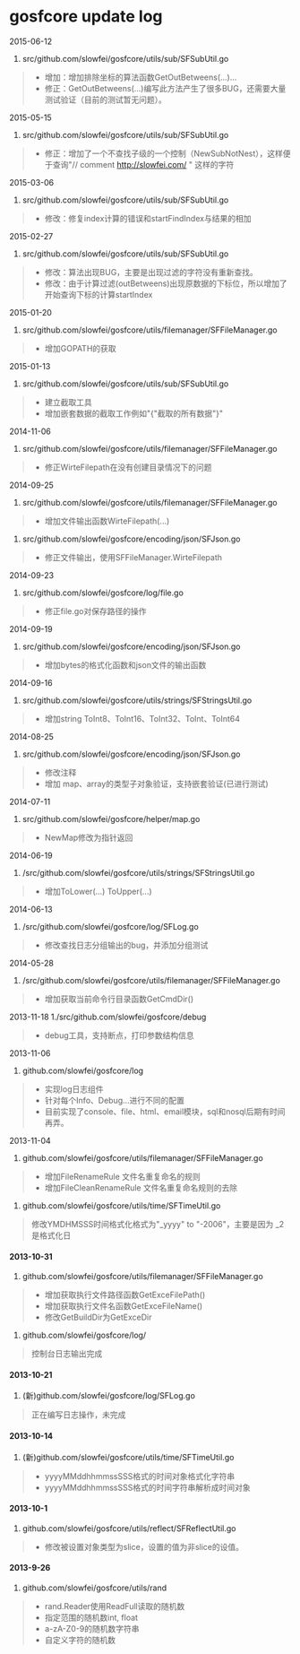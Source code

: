 gosfcore update log
=============

2015-06-12
1. src/github.com/slowfei/gosfcore/utils/sub/SFSubUtil.go
> * 增加：增加排除坐标的算法函数GetOutBetweens(...)...
> * 修正：GetOutBetweens(...)编写此方法产生了很多BUG，还需要大量测试验证（目前的测试暂无问题）。

2015-05-15
1. src/github.com/slowfei/gosfcore/utils/sub/SFSubUtil.go
> * 修正：增加了一个不查找子级的一个控制（NewSubNotNest），这样便于查询"// comment http://slowfei.com/ " 这样的字符  

2015-03-06
1. src/github.com/slowfei/gosfcore/utils/sub/SFSubUtil.go
> * 修改：修复index计算的错误和startFindIndex与结果的相加

2015-02-27
1. src/github.com/slowfei/gosfcore/utils/sub/SFSubUtil.go
> * 修改：算法出现BUG，主要是出现过滤的字符没有重新查找。
> * 修改：由于计算过滤(outBetweens)出现原数据的下标位，所以增加了开始查询下标的计算startIndex

2015-01-20
1. src/github.com/slowfei/gosfcore/utils/filemanager/SFFileManager.go
> * 增加GOPATH的获取

2015-01-13
1. src/github.com/slowfei/gosfcore/utils/sub/SFSubUtil.go
> * 建立截取工具
> * 增加嵌套数据的截取工作例如"{"截取的所有数据"}"

2014-11-06
1. src/github.com/slowfei/gosfcore/utils/filemanager/SFFileManager.go
> * 修正WirteFilepath在没有创建目录情况下的问题

2014-09-25
1. src/github.com/slowfei/gosfcore/utils/filemanager/SFFileManager.go
> * 增加文件输出函数WirteFilepath(...)
1. src/github.com/slowfei/gosfcore/encoding/json/SFJson.go
> * 修正文件输出，使用SFFileManager.WirteFilepath


2014-09-23
1. src/github.com/slowfei/gosfcore/log/file.go
> * 修正file.go对保存路径的操作

2014-09-19
1. src/github.com/slowfei/gosfcore/encoding/json/SFJson.go
> * 增加bytes的格式化函数和json文件的输出函数

2014-09-16
1. src/github.com/slowfei/gosfcore/utils/strings/SFStringsUtil.go
> * 增加string ToInt8、ToInt16、ToInt32、ToInt、ToInt64

2014-08-25
1. src/github.com/slowfei/gosfcore/encoding/json/SFJson.go
> * 修改注释
> * 增加 map、array的类型子对象验证，支持嵌套验证(已进行测试)

2014-07-11
1. src/github.com/slowfei/gosfcore/helper/map.go
> * NewMap修改为指针返回

2014-06-19
1. /src/github.com/slowfei/gosfcore/utils/strings/SFStringsUtil.go
> * 增加ToLower(...)  ToUpper(...)

2014-06-13
1. /src/github.com/slowfei/gosfcore/log/SFLog.go
> * 修改查找日志分组输出的bug，并添加分组测试

2014-05-28
1. /src/github.com/slowfei/gosfcore/utils/filemanager/SFFileManager.go
> * 增加获取当前命令行目录函数GetCmdDir()

2013-11-18
1./src/github.com/slowfei/gosfcore/debug
> * debug工具，支持断点，打印参数结构信息

2013-11-06
1. github.com/slowfei/gosfcore/log
> * 实现log日志组件
> * 针对每个Info、Debug...进行不同的配置
> * 目前实现了console、file、html、email模块，sql和nosql后期有时间再弄。

2013-11-04
1. github.com/slowfei/gosfcore/utils/filemanager/SFFileManager.go
> * 增加FileRenameRule 文件名重复命名的规则
> * 增加FileCleanRenameRule 文件名重复命名规则的去除
1. github.com/slowfei/gosfcore/utils/time/SFTimeUtil.go
> 修改YMDHMSSS时间格式化格式为"_yyyy" to "-2006"，主要是因为 _2 是格式化日

#### 2013-10-31
1. github.com/slowfei/gosfcore/utils/filemanager/SFFileManager.go
> * 增加获取执行文件路径函数GetExceFilePath()
> * 增加获取执行文件名函数GetExceFileName()
> * 修改GetBuildDir为GetExceDir

1. github.com/slowfei/gosfcore/log/
> 控制台日志输出完成

#### 2013-10-21
1. (新)github.com/slowfei/gosfcore/log/SFLog.go
> 正在编写日志操作，未完成

#### 2013-10-14
1. (新)github.com/slowfei/gosfcore/utils/time/SFTimeUtil.go
> * yyyyMMddhhmmssSSS格式的时间对象格式化字符串
> * yyyyMMddhhmmssSSS格式的时间字符串解析成时间对象

#### 2013-10-1
1. github.com/slowfei/gosfcore/utils/reflect/SFReflectUtil.go
> * 修改被设置对象类型为slice，设置的值为非slice的设值。

#### 2013-9-26
1. github.com/slowfei/gosfcore/utils/rand
> * rand.Reader使用ReadFull读取的随机数
> * 指定范围的随机数int, float
> * a-zA-Z0-9的随机数字符串
> * 自定义字符的随机数 